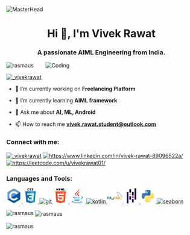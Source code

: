 ![MasterHead](https://media.tenor.com/AkZzPm0Ie40AAAAC/the-matrix-matrix.gif)
<h1 align="center">Hi 👋, I'm Vivek Rawat</h1>
<h3 align="center">A passionate AIML Engineering from India.</h3>
<img align="right" alt="Coding" width="400" src="https://cdn.dribbble.com/users/1292677/screenshots/6139167/avento.gif">


<p align="left"> <img src="https://komarev.com/ghpvc/?username=rasmaus&label=Profile%20views&color=0e75b6&style=flat" alt="rasmaus" /> </p>

<p align="left"> <a href="https://twitter.com/_vivekrawat" target="blank"><img src="https://img.shields.io/twitter/follow/_vivekrawat?logo=twitter&style=for-the-badge" alt="_vivekrawat" /></a> </p>

- 🔭 I’m currently working on **Freelancing Platform**

- 🌱 I’m currently learning **AIML framework**

- 💬 Ask me about **AI, ML, Android**

- 📫 How to reach me **vivek.rawat.student@outlook.com**

<h3 align="left">Connect with me:</h3>
<p align="left">
<a href="https://twitter.com/_vivekrawat" target="blank"><img align="center" src="https://raw.githubusercontent.com/rahuldkjain/github-profile-readme-generator/master/src/images/icons/Social/twitter.svg" alt="_vivekrawat" height="30" width="40" /></a>
<a href="https://linkedin.com/in/https://www.linkedin.com/in/vivek-rawat-89096522a/" target="blank"><img align="center" src="https://raw.githubusercontent.com/rahuldkjain/github-profile-readme-generator/master/src/images/icons/Social/linked-in-alt.svg" alt="https://www.linkedin.com/in/vivek-rawat-89096522a/" height="30" width="40" /></a>
<a href="https://www.leetcode.com/https://leetcode.com/u/vivekrawat01/" target="blank"><img align="center" src="https://raw.githubusercontent.com/rahuldkjain/github-profile-readme-generator/master/src/images/icons/Social/leet-code.svg" alt="https://leetcode.com/u/vivekrawat01/" height="30" width="40" /></a>
</p>

<h3 align="left">Languages and Tools:</h3>
<p align="left"> <a href="https://www.cprogramming.com/" target="_blank" rel="noreferrer"> <img src="https://raw.githubusercontent.com/devicons/devicon/master/icons/c/c-original.svg" alt="c" width="40" height="40"/> </a> <a href="https://www.w3schools.com/css/" target="_blank" rel="noreferrer"> <img src="https://raw.githubusercontent.com/devicons/devicon/master/icons/css3/css3-original-wordmark.svg" alt="css3" width="40" height="40"/> </a> <a href="https://git-scm.com/" target="_blank" rel="noreferrer"> <img src="https://www.vectorlogo.zone/logos/git-scm/git-scm-icon.svg" alt="git" width="40" height="40"/> </a> <a href="https://www.w3.org/html/" target="_blank" rel="noreferrer"> <img src="https://raw.githubusercontent.com/devicons/devicon/master/icons/html5/html5-original-wordmark.svg" alt="html5" width="40" height="40"/> </a> <a href="https://www.java.com" target="_blank" rel="noreferrer"> <img src="https://raw.githubusercontent.com/devicons/devicon/master/icons/java/java-original.svg" alt="java" width="40" height="40"/> </a> <a href="https://kotlinlang.org" target="_blank" rel="noreferrer"> <img src="https://www.vectorlogo.zone/logos/kotlinlang/kotlinlang-icon.svg" alt="kotlin" width="40" height="40"/> </a> <a href="https://www.mysql.com/" target="_blank" rel="noreferrer"> <img src="https://raw.githubusercontent.com/devicons/devicon/master/icons/mysql/mysql-original-wordmark.svg" alt="mysql" width="40" height="40"/> </a> <a href="https://pandas.pydata.org/" target="_blank" rel="noreferrer"> <img src="https://raw.githubusercontent.com/devicons/devicon/2ae2a900d2f041da66e950e4d48052658d850630/icons/pandas/pandas-original.svg" alt="pandas" width="40" height="40"/> </a> <a href="https://www.python.org" target="_blank" rel="noreferrer"> <img src="https://raw.githubusercontent.com/devicons/devicon/master/icons/python/python-original.svg" alt="python" width="40" height="40"/> </a> <a href="https://seaborn.pydata.org/" target="_blank" rel="noreferrer"> <img src="https://seaborn.pydata.org/_images/logo-mark-lightbg.svg" alt="seaborn" width="40" height="40"/> </a> </p>

<p><img align="left" src="https://github-readme-stats.vercel.app/api/top-langs?username=rasmaus&show_icons=true&locale=en&layout=compact" alt="rasmaus" /></p>

<p>&nbsp;<img align="center" src="https://github-readme-stats.vercel.app/api?username=rasmaus&show_icons=true&locale=en" alt="rasmaus" /></p>

<p><img align="center" src="https://github-readme-streak-stats.herokuapp.com/?user=rasmaus&" alt="rasmaus" /></p>
